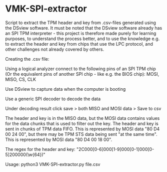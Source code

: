 # VMK-SPI-extractor
Script to extract the TPM header and key from .csv-files generated using the DSview software. 
It must be noted that the DSview software already has an SPI TPM interpreter - this project is therefore made purely for learning purposes, to understand the process better, and to use the knowledge e.g. to extract the header and key from chips that use the LPC protocol, and other challenges not already covered by others. 



Creating the .csv file:

Using a logical analyzer connect to the following pins of an SPI TPM chip (Or the equivalent pins of another SPI chip - like e.g. the BIOS chip):
MOSI, MISO, CS, CLK

Use DSview to capture data when the computer is booting

Use a generic SPI decoder to decode the data

Under decoding result click save > both MISO and MOSI data > Save to csv

The header and key is in the MISO data, but the MOSI data contains values for the data chunks that is used to filter out the key.
The header and key is sent in chunks of TPM data FIFO. This is represented by MOSI data "80 D4 00 24 00", but there may be TPM STS data being sent "at the same time". This is represented by MOSI data "80 D4 00 18 00".

The regex for the header and key: "2C000[0-6]000[1-9]000[0-1]000[0-5]200000(\w{64})"



Usage:
python3 VMK-SPI-extractor.py file.csv

